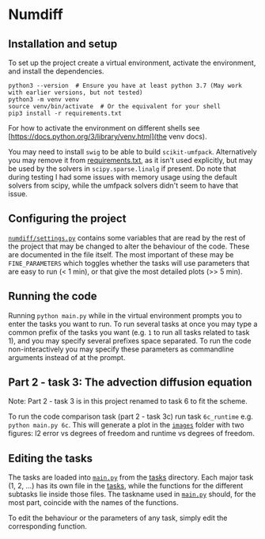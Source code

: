 # Numdiff

## Installation and setup
To set up the project create a virtual environment, activate the environment, and install the dependencies.

```shell
python3 --version  # Ensure you have at least python 3.7 (May work with earlier versions, but not tested)
python3 -m venv venv
source venv/bin/activate  # Or the equivalent for your shell
pip3 install -r requirements.txt
```

For how to activate the environment on different shells see [https://docs.python.org/3/library/venv.html](the venv docs).

You may need to install `swig` to be able to build `scikit-umfpack`.
Alternatively you may remove it from [requirements.txt](./requirements.txt), as it isn't used explicitly, but may be used by the solvers in `scipy.sparse.linalg` if present.
Do note that during testing I had some issues with memory usage using the default solvers from scipy, while the umfpack solvers didn't seem to have that issue.

## Configuring the project
[`numdiff/settings.py`](./numdiff/settings.py) contains some variables that are read by the rest of the project that may be changed to alter the behaviour of the code.
These are documented in the file itself.
The most important of these may be `FINE_PARAMETERS` which toggles whether the tasks will use parameters that are easy to run (< 1 min), or that give the most detailed plots (>> 5 min).

## Running the code
Running `python main.py` while in the virtual environment prompts you to enter the tasks you want to run.
To run several tasks at once you may type a common prefix of the tasks you want (e.g. `1` to run all tasks related to task 1), and you may specify several prefixes space separated.
To run the code non-interactively you may specify these parameters as commandline arguments instead of at the prompt.

## Part 2 - task 3: The advection diffusion equation
Note: Part 2 - task 3 is in this project renamed to task 6 to fit the scheme.

To run the code comparison task (part 2 - task 3c) run task `6c_runtime` e.g. `python main.py 6c`.
This will generate a plot in the [`images`](./images) folder with two figures: l2 error vs degrees of freedom and runtime vs degrees of freedom.

## Editing the tasks
The tasks are loaded into [`main.py`](./main.py) from the [tasks](./tasks) directory.
Each major task (1, 2, ...) has its own file in the [tasks](./tasks), while the functions for the different subtasks lie inside those files.
The taskname used in [`main.py`](./main.py) should, for the most part, coincide with the names of the functions.

To edit the behaviour or the parameters of any task, simply edit the corresponding function.
